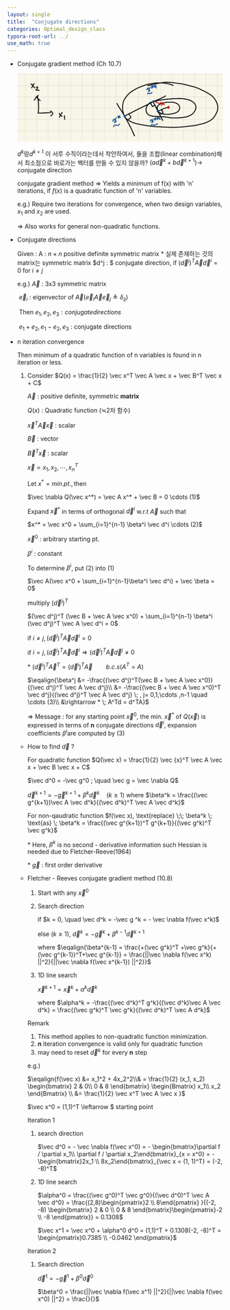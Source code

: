 ```yaml
---
layout: single
title:  "Conjugate directions"
categories: Optimal_design_class
typora-root-url: ../
use_math: true
---
```


- Conjugate gradient method (Ch 10.7)
  
  <img src="/images/2023-11-13-conjugate directions/image-20231120233632002.png" alt="image-20231120233632002" style="zoom: 50%;" />
  
  $d^k \text{랑} d^{k+1}$ 이 서루 수직이라는데서 착안하여서, 둘을 조합(linear combination)해서  최소점으로 바로가는 벡터를 만들 수 있지 않을까? $(a \vec d^k + b \vec d^{k+1}) \to$ conjugate direction
  
  conjugate gradient method $\Rightarrow$ Yields a minimum of f(x) with 'n' iterations, if $f(x)$ is a quadratic function of 'n' variables.
  
  e.g.) Require two iterations for convergence, when two design variables, $x_1$ and $x_2$ are used.
  
  $\Rightarrow$ Also works for general non-quadratic functions.
  
- Conjugate directions
  
  Given : A : $n \times n$ positive definite symmetric matrix
  &#42; 실제 존재하는 것의 matrix는 symmetric matrix
  $d^j : $ conjugate direction, if $(\vec d^j)^T \vec A \vec d^i = 0 \; \text{for} \; i \neq j$
  
  e.g.)  $\vec A$ : 3x3 symmetric matrix
  
  ​	$\vec e_i$ : eigenvector of $\vec A (\vec e_i \vec A \vec e_j \triangleq \delta_{ij})$
  
  ​	Then $e_1, e_2, e_3 : conjugate directions$
  
  ​	$e_1 + e_2, e_1 - e_2, e_3$ : conjugate directions
  
- n iteration convergence

  Then minimum of a quadratic function of n variables is found in n iteration or less.

  1. Consider $Q(x) = \frac{1}{2} \vec x^T \vec A \vec x + \vec B^T \vec x + C$

     $\vec A$ : positive definite, symmetric **matrix**

     $Q(x)$ : Quadratic function ($\fallingdotseq$2차 함수)

     $\vec x^T \vec A \vec x$ : scalar

     $\vec B$ : vector 

     $\vec B^T \vec x$ : scalar

     $\vec x = {x_1, x_2, \cdots , x_n}^T$

     Let $x^* = min. pt. , \text{then}$

     $\vec \nabla Q(\vec x^*) = \vec A x^* + \vec B = 0 \cdots (1)$

     Expand $\vec x^*$ in terms of orthogonal $\vec d^i$ w.r.t $\vec A$ such that

     $x^* = \vec x^0 + \sum_{i=1}^{n-1} \beta^i \vec d^i \cdots (2)$

     $\vec x^0$ : arbitrary starting pt.

     $\beta^i$ : constant

     To determine $\beta^i$, put (2) into (1)

     $\vec A(\vec x^0 + \sum_{i=1}^{n-1}\beta^i \vec d^i) + \vec \beta = 0$

     multiply $(\vec d^j)^T$

     $(\vec d^j)^T (\vec B + \vec A \vec x^0) + \sum_{i=1}^{n-1} \beta^i  (\vec d^j)^T \vec A \vec d^i = 0$

     if $i \neq j, (\vec d^j)^T \vec A \vec d^i = 0$

     if $i = j, (\vec d^j)^T \vec A \vec d^i \Rightarrow (\vec d^j)^T \vec A \vec d^j \neq 0$

     &#42; $(\vec d^i)^T \vec A^T = (\vec d^i)^T\vec A \qquad   b.c.s (A^T = A)$

     $\eqalign{\beta^j &= -\frac{(\vec d^j)^T(\vec B + \vec A \vec x^0)}{(\vec d^j)^T \vec A \vec d^j}\\
     &= -\frac{(\vec B + \vec A \vec x^0)^T \vec d^j}{(\vec d^j)^T \vec A \vec d^j} \; , j= 0,1,\cdots ,n-1 \quad \cdots (3)\\
     &\rightarrow * \; A^Td = d^TA}$
     
     $\Rightarrow$ Message : for any starting point $\vec x^0$, the min. $\vec x^*$ of $Q(\vec x)$ is expressed in terms of **n** conjugate directions $\vec d^i$, expansion coefficients $\beta^i$are computed by (3)
  
  - How to find $\vec d$ ?
  
    For quadratic function $Q(\vec x) = \frac{1}{2} \vec {x}^T \vec A \vec x + \vec B \vec x + C$
  
    $\vec d^0 = -\vec g^0 ; \quad \vec g = \vec \nabla Q$
  
    $\vec d^{k+1} = -\vec g^{k+1} + \beta^k\vec d^k \quad (k \geq 1)$
    where $\beta^k = \frac{(\vec g^{k+1})\vec A \vec d^k}{(\vec d^k)^T \vec A \vec d^k}$
  
    For non-qaudratic function $f(\vec x), \text{replace} \;\; \beta^k \; \text{as} \; \beta^k = \frac{(\vec g^{k+1})^T g^{k+1}}{(\vec g^k)^T \vec g^k}$
  
    &#42; Here, $\beta^k$ is no second - derivative information such Hessian is needed due to Fletcher-Reeve(1964)
  
    &#42; $\vec g$ : first order derivative
  
  - Fletcher - Reeves conjugate gradient method (10.8)
  
    1. Start with any $\vec x^0$
  
    2. Search direction
  
       if $k = 0, \quad \vec d^k = -\vec g ^k = - \vec \nabla f(\vec x^k)$
  
       else ($k \geq 1$), $\vec d^k = -\vec g^k + \beta^{k-1} \vec d^{k+1}$
  
       where $\eqalign{\beta^{k-1} = \frac{+(\vec g^k)^T +\vec g^k}{+(\vec g^{k-1})^T+\vec g^{k-1}} = \frac{||\vec \nabla f(\vec x^k) ||^2}{||\vec \nabla f(\vec x^{k-1}) ||^2}}$
  
    3. 1D line search
  
       $\vec x^{k+1} = \vec x^k + \alpha^k \vec d^k$
  
       where $\alpha^k = -\frac{(\vec d^k)^T g^k}{(\vec d^k)\vec A \vec d^k} = \frac{(\vec g^k)^T \vec g^k}{(\vec d^k)^T \vec A d^k}$
  
    Remark
  
    1. This method applies to non-quadratic function minimization.
    2. **n** iteration convergence is valid only for quadratic function
    3. may need to reset $\vec d^k$ for every **n** step
  
    
  
    e.g.) 
  
    $\eqalign{f(\vec x) &= x_1^2 + 4x_2^2\\& = \frac{1}{2} (x_1, x_2) \begin{bmatrix} 2 & 0\\ 0 & 8 \end{bmatrix} \begin{Bmatrix} x_1\\ x_2 \end{Bmatrix} \\
    &= \frac{1}{2} \vec x^T \vec A \vec x }$
  
    $\vec x^0 = (1,1)^T \leftarrow $ starting point 
  
    Iteration 1
  
    1. search direction
  
       $\vec d^0 = - \vec \nabla f(\vec x^0) = - \begin{bmatrix}\partial f / \partial x_1\\ \partial f / \partial x_2\end{bmatrix}_{x = x^0} = - \begin{bmatrix}2x_1 \\ 8x_2\end{bmatrix}_{\vec x = (1, 1)^T} = (-2, -8)^T$
  
    2. 1D line search
  
       $\alpha^0 = \frac{(\vec g^0)^T \vec g^0}{(\vec d^0)^T \vec A \vec d^0} = \frac{(2,8)\begin{pmatrix}2 \\ 8\end{pmatrix} }{(-2, -8) \begin{bmatrix} 2 & 0 \\ 0 & 8 \end{bmatrix}\begin{pmatrix}-2 \\ -8 \end{pmatrix}} = 0.1308$
  
       $\vec x^1 = \vec x^0 + \alpha^0 d^0 = (1,1)^T + 0.1308(-2, -8)^T = \begin{pmatrix}0.7385 \\ -0.0462 \end{pmatrix}$
  
    Iteration 2
  
    1. Search direction
    
       $\vec d^1 = -\vec g^1 + \beta^0 \vec d^0$
    
       $\beta^0 = \frac{||\vec \nabla  f(\vec x^1) ||^2}{||\vec \nabla f(\vec x^0) ||^2} = \frac{}{}$
    
       